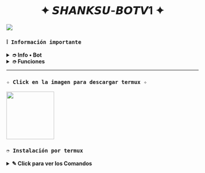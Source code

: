 <h1 align="center">✦ 𝙎𝙃𝘼𝙉𝙆𝙎𝙐-𝘽𝙊𝙏𝙑1 ✦</h1>

 <img src= "https://files.catbox.moe/fwv0js.jpg">
    </p>

### **`❕️ Información importante`**

<details>
 <summary><b> ➮ Info • Bot</b></summary>

* Este proyecto **no está afiliado de ninguna manera** con `WhatsApp`, `Inc. WhatsApp` es una marca registrada de `WhatsApp LLC`, y este bot es un **desarrollo independiente** que **no tiene ninguna relación oficial con la compañía**.
</details>

<details>
 <summary><b> ➮ Funciones</b></summary>

> Bot en desarrollo si presenta alguna falla reportar al creador para darle una solución óptima.

- [x] Interacción con voz y texto
- [x] Configuración de grupo
- [x] antidelete, antilink, antispam, etc
- [x] Bienvenida personalizada
- [x] Juegos, tictactoe, mate, etc
- [x] Chatbot (simsimi)
- [x] Chatbot (autoresponder)
- [x] Crear sticker de image/video/gif/url
- [x] SubBot (Jadibot)
- [x] Buscador Google
- [x] Juego RPG
- [x] Personalizar imagen del menú
- [x] Descarga de música y video De YT
- [ ] Otros

</details>

---

### **`✧ Click en la imagen para descargar termux ✧`**
<a
href="https://www.mediafire.com/file/llugt4zgj7g3n3u/com.termux_1020.apk/file"><img src="https://qu.ax/finc.jpg" height="125px"></a> 

### **`➮ Instalación por termux`**

<details>
 <summary><b> ✎ Click para ver los Comandos </b></summary>

### **❀ Instalación manual por termux**
> Nota: Copie y pegue los comandos en termux uno por uno.
```bash
termux-setup-storage
```

```bash
apt update && apt upgrade && pkg install -y git nodejs ffmpeg imagemagick yarn
```

```bash
git clone https://github.com/DanxiZx/Shanksu-BotV1 && cd Shanksu-BotV1
```

```bash
yarn install
```

```bash
npm install
```

```bash
npm update
```

```bash
npm start
```

> Si aparece (Y/I/N/O/D/Z) [default=N] ? use la letra "y" + "ENTER" para continuar con la instalación

### **🜸 Activar en caso de detenerse en termux**

> Si después de instalar el bot en Termux se detiene (pantalla en blanco, pérdida de conexión a Internet, reinicio del dispositivo), sigue estos pasos:

❒ Abre Termux y navega al directorio del bot:
   
   ```bash
   cd Shanksu-BotV1 
   ```

❒ Inicia el bot nuevamente:
  
   ```bash
    npm start
   ```
### **`➮ Enlaces útiles`**

<details>
 <summary><b> 🜸 Enlaces Oficiales </b></summary>

 * Canal Oficial  [`¡Click aquí!`](https://whatsapp.com/channel/0029VbAoNZxDZ4Lk1WmUyZ3I)
* Comunidad Oficial [`¡Click aquí!`](https://chat.whatsapp.com/BnaMTKnuJeR2YDFrHXiKP3)
</details>

<details>
<summary><b> ✰ Contáctos</b></summary>

* WhatsApp: [`Aquí`](https:/Wa.me/18493907272)